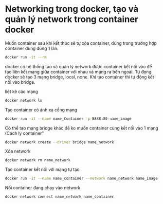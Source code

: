 # Networking trong docker, tạo và quản lý network trong container docker

Muốn container sau khi kết thúc sẽ tự xóa container, dùng trong trường hợp container dùng đúng 1 lần.

```sh
docker run -it --rm 
```

docker có hệ thống tạo và quản lý network được container kết nối vào để tạo liên kết mạng giữa container với nhau và mạng ra bên ngoài. Tự đọng docker sẽ tạo 3 mạng bridge, local, none. Khi tạo container thì tự động kết nối vào bridge.

liệt kê các mạng

```sh
docker network ls
```

Tạo container có ánh xạ cổng mạng

```sh
docker run -it --name name_Container -p 8888:80 name_image
```

Có thể tạo mạng bridge khác để ko muốn container cùng kết nối vào 1 mạng (Cách ly container"

```sh
docker network create --driver bridge name_network
```

Xóa network

```sh
docker network rm name_network
```

Tạo container kết nối với mạng tự tạo

```sh 
docker run -it --name name_container --network name_network name_image
```

Nối container đang chạy vào network

```sh
docker network connect name_network name_container
```
